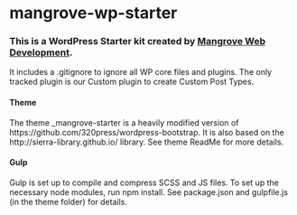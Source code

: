 # mangrove-wp-starter

<h3>This is a WordPress Starter kit created by <a href="http://mangrove-web.com">Mangrove Web Development</a>.  </h3>

It includes a .gitignore to ignore all WP core files and plugins.  The only tracked plugin is our Custom plugin to create Custom Post Types.

<h4>Theme</h4>
The theme _mangrove-starter is a heavily modified version of https://github.com/320press/wordpress-bootstrap.  It is also based on the http://sierra-library.github.io/ library. See theme ReadMe for more details.

<h4>Gulp</h4>
Gulp is set up to compile and compress SCSS and JS files.  To set up the necessary node modules, run npm install.  See package.json and gulpfile.js (in the theme folder) for details.




